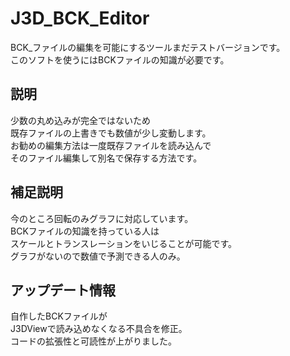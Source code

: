 # J3D_BCK_Editor
BCK_ファイルの編集を可能にするツールまだテストバージョンです。<br/>
このソフトを使うにはBCKファイルの知識が必要です。
## 説明
少数の丸め込みが完全ではないため<br/>
既存ファイルの上書きでも数値が少し変動します。<br/>
お勧めの編集方法は一度既存ファイルを読み込んで<br/>
そのファイル編集して別名で保存する方法です。
## 補足説明
今のところ回転のみグラフに対応しています。<br/>
BCKファイルの知識を持っている人は<br/>
スケールとトランスレーションをいじることが可能です。<br/>
グラフがないので数値で予測できる人のみ。<br/>
## アップデート情報
自作したBCKファイルが<br/>
J3DViewで読み込めなくなる不具合を修正。<br/>
コードの拡張性と可読性が上がりました。<br/>
